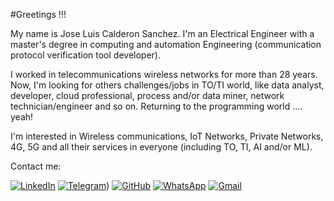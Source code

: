 #Greetings !!!

My name is Jose Luis Calderon Sanchez. I'm an Electrical Engineer with a master's degree in computing and automation Engineering (communication protocol verification tool developer).

I worked in telecommunications wireless networks for more than 28 years. Now, I'm looking for others challenges/jobs in TO/TI world, like data analyst, developer, cloud professional, process and/or data miner, network technician/engineer and so on. Returning to the programming world .... yeah!

I'm interested in Wireless communications, IoT Networks, Private Networks, 4G, 5G and all their services in everyone (including TO, TI, AI and/or ML).

Contact me:

[![LinkedIn](https://img.shields.io/badge/LinkedIn-0077B5?style=for-the-badge&logo=linkedin&logoColor=white)](https://www.linkedin.com/in/jlcs1965/)
[![Telegram](https://img.shields.io/badge/Telegram-000?style=for-the-badge&logo=telegram&logoColor=2CA5E0)](https://t.me/jlcalderons_br))
[![GitHub](https://img.shields.io/badge/GitHub-100000?style=for-the-badge&logo=github&logoColor=white)](https://github.com/jlcalderons/)
[![WhatsApp](https://img.shields.io/badge/WhatsApp-25D366?style=for-the-badge&logo=whatsapp&logoColor=white)](https://wa.me/5522998112560)
[![Gmail](https://img.shields.io/badge/Gmail-333333?style=for-the-badge&logo=gmail&logoColor=red)](mailto:jlcalderons@gmail.com)

<!---
jlcalderons/jlcalderons is a ✨ special ✨ repository because its `README.md` (this file) appears on your GitHub profile.
You can click the Preview link to take a look at your changes.
--->
